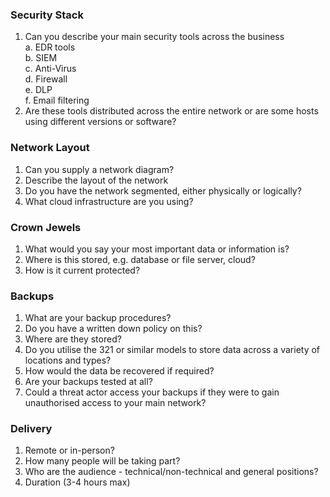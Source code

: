 
### Security Stack

1. Can you describe your main security tools across the business  
    a. EDR tools  
    b. SIEM    
    c. Anti-Virus    
    d. Firewall    
    e. DLP    
    f. Email filtering       
2. Are these tools distributed across the entire network or are some hosts using different versions or software?

### Network Layout

1. Can you supply a network diagram?
2. Describe the layout of the network
3. Do you have the network segmented, either physically or logically?
4. What cloud infrastructure are you using?

### Crown Jewels
1. What would you say your most important data or information is?
2. Where is this stored, e.g. database or file server, cloud?
3. How is it current protected?

### Backups

1. What are your backup procedures?
2. Do you have a written down policy on this?
3. Where are they stored?
4. Do you utilise the 321 or similar models to store data across a variety of locations and types?
5. How would the data be recovered if required?
6. Are your backups tested at all?
7. Could a threat actor access your backups if they were to gain unauthorised access to your main network?


### Delivery

1. Remote or in-person?
2. How many people will be taking part?
3. Who are the audience - technical/non-technical and general positions?
4. Duration (3-4 hours max)
